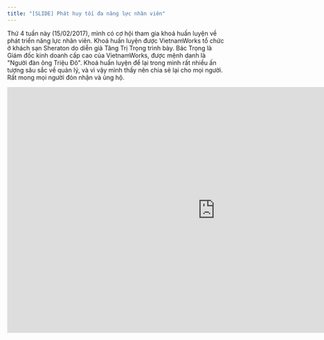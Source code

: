 ```yaml
---
title: "[SLIDE] Phát huy tối đa năng lực nhân viên"
---
```


Thứ 4 tuần này (15/02/2017), mình có cơ hội tham gia khoá huấn luyện về phát triển năng lực nhân viên. Khoá huấn luyện được VietnamWorks tổ chức ở khách sạn Sheraton do diễn giả Tăng Trị Trọng trình bày. Bác Trọng là Giám đốc kinh doanh cấp cao của VietnamWorks, được mệnh danh là "Người đàn ông Triệu Đô". Khoá huấn luyện để lại trong mình rất nhiều ấn tượng sâu sắc về quản lý, và vì vậy mình thấy nên chia sẻ lại cho mọi người. Rất mong mọi người đón nhận và ủng hộ.

<iframe src="https://docs.google.com/presentation/d/1N8m9gxG7I_YsSV0cv7eCAmjfXeRwC0Z3n222zVba4-s/embed?start=false&loop=false&delayms=3000" frameborder="0" width="960" height="569" allowfullscreen="true" mozallowfullscreen="true" webkitallowfullscreen="true"></iframe>
